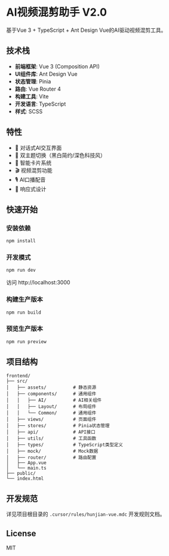 # AI视频混剪助手 V2.0

基于Vue 3 + TypeScript + Ant Design Vue的AI驱动视频混剪工具。

## 技术栈

- **前端框架**: Vue 3 (Composition API)
- **UI组件库**: Ant Design Vue
- **状态管理**: Pinia
- **路由**: Vue Router 4
- **构建工具**: Vite
- **开发语言**: TypeScript
- **样式**: SCSS

## 特性

- 🤖 对话式AI交互界面
- 🎨 双主题切换（黑白简约/深色科技风）
- 💬 智能卡片系统
- 🎬 视频混剪功能
- 🎙️ AI口播配音
- 📱 响应式设计

## 快速开始

### 安装依赖

```bash
npm install
```

### 开发模式

```bash
npm run dev
```

访问 http://localhost:3000

### 构建生产版本

```bash
npm run build
```

### 预览生产版本

```bash
npm run preview
```

## 项目结构

```
frontend/
├── src/
│   ├── assets/          # 静态资源
│   ├── components/      # 通用组件
│   │   ├── AI/          # AI相关组件
│   │   ├── Layout/      # 布局组件
│   │   └── Common/      # 通用组件
│   ├── views/           # 页面组件
│   ├── stores/          # Pinia状态管理
│   ├── api/             # API接口
│   ├── utils/           # 工具函数
│   ├── types/           # TypeScript类型定义
│   ├── mock/            # Mock数据
│   ├── router/          # 路由配置
│   ├── App.vue
│   └── main.ts
├── public/
└── index.html
```

## 开发规范

详见项目根目录的 `.cursor/rules/hunjian-vue.mdc` 开发规则文档。

## License

MIT

